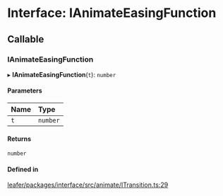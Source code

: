 # Interface: IAnimateEasingFunction

## Callable

### IAnimateEasingFunction

▸ **IAnimateEasingFunction**(`t`): `number`

#### Parameters

| Name | Type |
| :------ | :------ |
| `t` | `number` |

#### Returns

`number`

#### Defined in

[leafer/packages/interface/src/animate/ITransition.ts:29](https://github.com/leaferjs/leafer/blob/0c6b9de/packages/interface/src/animate/ITransition.ts#L29)
